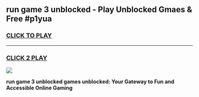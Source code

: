 
## run game 3 unblocked - Play Unblocked Gmaes & Free #p1yua
<h3>
<a href="https://news.freeplayer.one?title=run_game_3_unblocked&ref=24F">CLICK TO PLAY</a></h3>
<hr>

<h3>
<a href="https://news.freeplayer.one?title=run_game_3_unblocked&ref=24F">CLICK 2 PLAY</a>
  
</h3>

<a href="https://news.freeplayer.one?title=run_game_3_unblocked&ref=24F/"><img src="https://clearcache.store/games.png"></a>


**run game 3 unblocked games unblocked: Your Gateway to Fun and Accessible Online Gaming**
